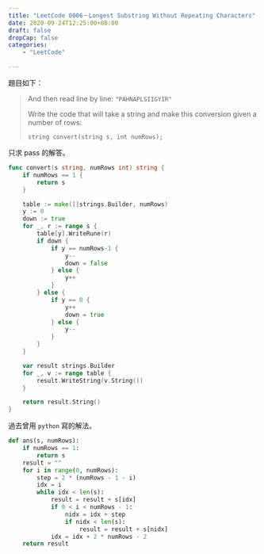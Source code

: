 ```yaml
---
title: "LeetCode 0006－Longest Substring Without Repeating Characters"
date: 2020-09-24T12:25:00+08:00
draft: false
dropCap: false
categories:
    - "LeetCode"

---
```


題目如下：

> And then read line by line: `"PAHNAPLSIIGYIR"`
>
> Write the code that will take a string and make this conversion given a number of rows:
>
> ```
> string convert(string s, int numRows);
> ```

<!--more-->

只求 pass 的解答。

```go
func convert(s string, numRows int) string {
	if numRows == 1 {
		return s
	}

	table := make([]strings.Builder, numRows)
	y := 0
	down := true
	for _, r := range s {
		table[y].WriteRune(r)
		if down {
			if y == numRows-1 {
				y--
				down = false
			} else {
				y++
			}
		} else {
			if y == 0 {
				y++
				down = true
			} else {
				y--
			}
		}
	}

	var result strings.Builder
	for _, v := range table {
		result.WriteString(v.String())
	}

	return result.String()
}
```

過去曾用 `python` 寫的解法。

```python
def ans(s, numRows):
    if numRows == 1:
        return s
    result = ""
    for i in range(0, numRows):
        step = 2 * (numRows - 1 - i)
        idx = i
        while idx < len(s):
            result = result + s[idx]
            if 0 < i < numRows - 1:
                nidx = idx + step
                if nidx < len(s):
                    result = result + s[nidx]
            idx = idx + 2 * numRows - 2
    return result
```

